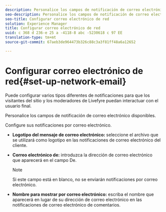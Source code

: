 ```yaml
---
description: Personalice los campos de notificación de correo electrónico disponibles.
seo-description: Personalice los campos de notificación de correo electrónico disponibles.
seo-title: Configurar correo electrónico de red
solution: Experience Manager
title: Configurar correo electrónico de red
uuid: c 368 d 236-e 25 a -4118-8 abc -5230618 c 97 EE
translation-type: tm+mt
source-git-commit: 67aeb3de964473b326c88c3a3f81ff48a6a12652

---
```



# Configurar correo electrónico de red{#set-up-network-email}

Puede configurar varios tipos diferentes de notificaciones para que los visitantes del sitio y los moderadores de Livefyre puedan interactuar con el usuario final.

Personalice los campos de notificación de correo electrónico disponibles.

Configure sus notificaciones por correo electrónico.

* **Logotipo del mensaje de correo electrónico:** seleccione el archivo que se utilizará como logotipo en las notificaciones de correo electrónico del cliente.
* **Correo electrónico de:** introduzca la dirección de correo electrónico que aparecerá en el campo De.

   >[!NOTE]
   >
   >Si este campo está en blanco, no se enviarán notificaciones por correo electrónico.

* **Nombre para mostrar por correo electrónico:** escriba el nombre que aparecerá en lugar de su dirección de correo electrónico en las notificaciones de correo electrónico de comentarios.

